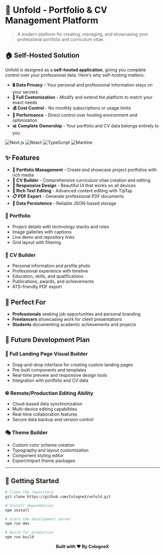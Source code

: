 # 🎨 Unfold - Portfolio & CV Management Platform

> A modern platform for creating, managing, and showcasing your professional portfolio and curriculum vitae.

## 🏠 Self-Hosted Solution

Unfold is designed as a **self-hosted application**, giving you complete control over your professional data. Here's why self-hosting matters:

- **🔒 Data Privacy** - Your personal and professional information stays on your servers
- **🎨 Full Customization** - Modify and extend the platform to match your exact needs
- **💰 Cost Control** - No monthly subscriptions or usage limits
- **🚀 Performance** - Direct control over hosting environment and optimization
- **📊 Complete Ownership** - Your portfolio and CV data belongs entirely to you

![Next.js](https://img.shields.io/badge/Next.js-15.1.3-black?style=for-the-badge&logo=next.js)
![React](https://img.shields.io/badge/React-18-blue?style=for-the-badge&logo=react)
![TypeScript](https://img.shields.io/badge/TypeScript-5-blue?style=for-the-badge&logo=typescript)
![Mantine](https://img.shields.io/badge/Mantine-7.15.1-cyan?style=for-the-badge)

## ✨ Features

- **📁 Portfolio Management** - Create and showcase project portfolios with rich media
- **📄 CV Builder** - Comprehensive curriculum vitae creation and editing
- **📱 Responsive Design** - Beautiful UI that works on all devices
- **🎨 Rich Text Editing** - Advanced content editing with TipTap
- **📋 PDF Export** - Generate professional PDF documents
- **💾 Data Persistence** - Reliable JSON-based storage

### 📁 Portfolio

- Project details with technology stacks and roles
- Image galleries with captions
- Live demo and repository links
- Grid layout with filtering

### 📄 CV Builder

- Personal information and profile photo
- Professional experience with timeline
- Education, skills, and qualifications
- Publications, awards, and achievements
- ATS-friendly PDF export

## 🎯 Perfect For

- **Professionals** seeking job opportunities and personal branding
- **Freelancers** showcasing work for client presentations
- **Students** documenting academic achievements and projects

## 🚧 Future Development Plan

### 🎨 Full Landing Page Visual Builder

- Drag-and-drop interface for creating custom landing pages
- Pre-built components and templates
- Real-time preview and responsive design tools
- Integration with portfolio and CV data

### 🌐 Remote/Production Editing Ability

- Cloud-based data synchronization
- Multi-device editing capabilities
- Real-time collaboration features
- Secure data backup and version control

### 🎭 Theme Builder

- Custom color scheme creation
- Typography and layout customization
- Component styling editor
- Export/import theme packages

---

## 🚀 Getting Started

```bash
# Clone the repository
git clone https://github.com/CologneX/unfold.git

# Install dependencies
npm install

# Start the development server
npm run dev

# Build for production
npm run build
```

<div align="center">

**Built with ❤️ By CologneX**

</div>
